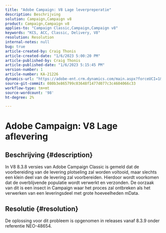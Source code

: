 ```yaml
---
title: "Adobe Campaign: V8 Lage leverpreperatie"
description: Beschrijving
solution: Campaign,Campaign v8
product: Campaign,Campaign v8
applies-to: "Campaign Classic,Campaign,Campaign v8"
keywords: "KCS, ACC, Classic, Delivery, V8"
resolution: Resolution
internal-notes: null
bug: true
article-created-by: Craig Thonis
article-created-date: "1/6/2023 5:00:20 PM"
article-published-by: Craig Thonis
article-published-date: "1/6/2023 5:15:45 PM"
version-number: 1
article-number: KA-21226
dynamics-url: "https://adobe-ent.crm.dynamics.com/main.aspx?forceUCI=1&pagetype=entityrecord&etn=knowledgearticle&id=dea8e698-e38d-ed11-81ac-6045bd006149"
source-git-commit: 080b3e865799c03648f1477d077c3c4604066c33
workflow-type: tm+mt
source-wordcount: '98'
ht-degree: 2%

---
```


# Adobe Campaign: V8 Lage aflevering

## Beschrijving {#description}


In V8 8.3.8 versies van Adobe Campaign Classic is gemeld dat de voorbereiding van de levering plotseling zal worden voltooid, maar slechts een klein deel van de levering zal voorbereiden. Hierdoor wordt voorkomen dat de overblijvende populatie wordt verwerkt en verzonden. De oorzaak van dit is een insect in Campaign waar het proces zal ontbreken als het verwerken van een leveringsdeel met grote hoeveelheden mData.


## Resolutie {#resolution}


De oplossing voor dit probleem is opgenomen in releases vanaf 8.3.9 onder referentie NEO-48654.
